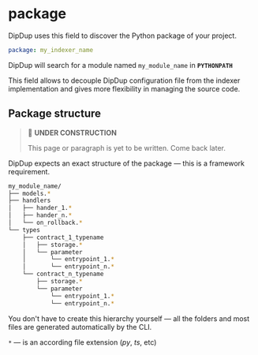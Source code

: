 # package

DipDup uses this field to discover the Python package of your project.

```yaml
package: my_indexer_name
```

DipDup will search for a module named `my_module_name` in **`PYTHONPATH`**

This field allows to decouple DipDup configuration file from the indexer implementation and gives more flexibility in managing the source code.

## Package structure

> 🚧 **UNDER CONSTRUCTION**
>
> This page or paragraph is yet to be written. Come back later.

DipDup expects an exact structure of the package — this is a framework requirement.

```bash
my_module_name/
├── models.*
├── handlers
│   ├── hander_1.*
│   ├── hander_n.*
│   └── on_rollback.*
└── types
    ├── contract_1_typename
    │   ├── storage.*
    │   └── parameter
    │       └── entrypoint_1.*
    │       └── entrypoint_n.*
    └── contract_n_typename
        ├── storage.*
        └── parameter
            └── entrypoint_1.*
            └── entrypoint_n.*
```

You don't have to create this hierarchy yourself — all the folders and most files are generated automatically by the CLI.

`*` — is an according file extension \(_py_, _ts_, etc\)
